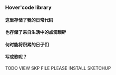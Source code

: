 ### Hover'code library
####    这里存储了我的日常代码
####    也存储了来自生活中的点滴琐碎
####    何时能将积累的日子们
####    写成歌呢？
TODO VIEW SKP FILE PLEASE INSTALL SKETCHUP
